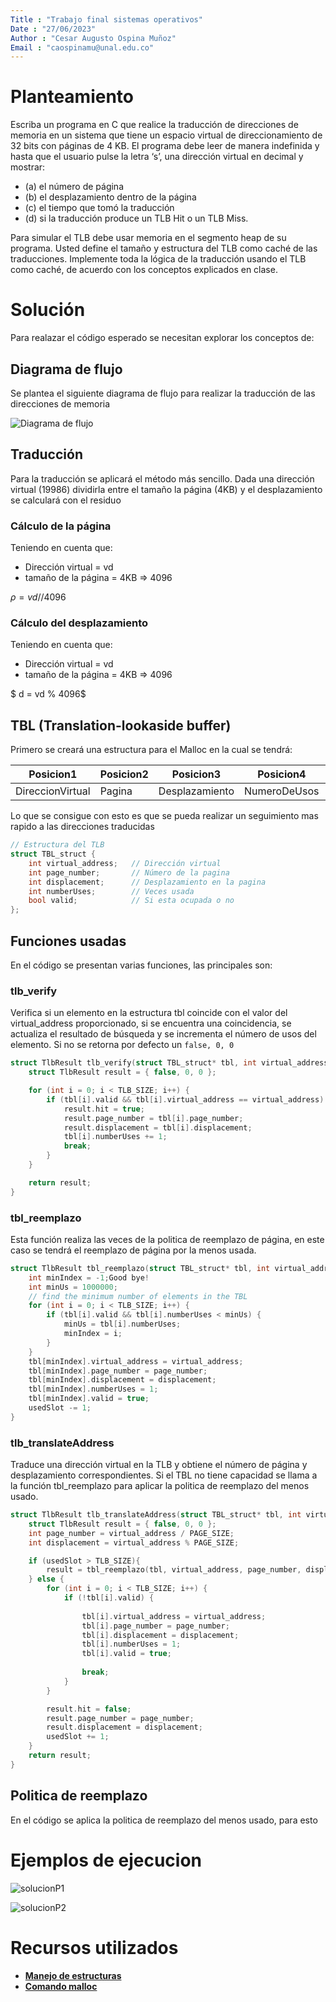 ```yaml
---
Title : "Trabajo final sistemas operativos"
Date : "27/06/2023"
Author : "Cesar Augusto Ospina Muñoz"
Email : "caospinamu@unal.edu.co"
---
```


# Planteamiento

Escriba un programa en C que realice la traducción de direcciones de memoria en un sistema que
tiene un espacio virtual de direccionamiento de 32 bits con páginas de 4 KB. El programa debe leer
de manera indefinida y hasta que el usuario pulse la letra ‘s’, una dirección virtual en decimal y
mostrar: 

- (a) el número de página
- (b) el desplazamiento dentro de la página
- (c) el tiempo que tomó la traducción
- (d) si la traducción produce un TLB Hit o un TLB Miss. 
 
Para simular el TLB debe usar memoria en el segmento heap de su programa. Usted define el tamaño y estructura del TLB como
caché de las traducciones. Implemente toda la lógica de la traducción usando el TLB como caché, de
acuerdo con los conceptos explicados en clase.

# Solución

Para realazar el código esperado se necesitan explorar los conceptos de:

## Diagrama de flujo

Se plantea el siguiente diagrama de flujo para realizar la traducción de las direcciones de memoria 

![Diagrama de flujo](./img/Diagrama.png)


## Traducción

Para la traducción se aplicará el método más sencillo. Dada una dirección virtual (19986) dividirla entre el tamaño la página (4KB) y el desplazamiento se calculará con el residuo

### Cálculo de la página

Teniendo en cuenta que:

- Dirección virtual = vd
- tamaño de la página = 4KB => 4096

$\rho = vd // 4096$

### Cálculo del desplazamiento

Teniendo en cuenta que:

- Dirección virtual = vd
- tamaño de la página = 4KB => 4096

$ d = vd % 4096$


## TBL (Translation-lookaside buffer)

Primero se creará una estructura para el Malloc en la cual se tendrá:

|Posicion1|Posicion2|Posicion3|Posicion4| Posicion5|
|---|---|---|---|---|
|DireccionVirtual|Pagina|Desplazamiento|NumeroDeUsos|Valido|

Lo que se consigue con esto es que se pueda realizar un seguimiento mas rapido a las direcciones traducidas

```c
// Estructura del TLB
struct TBL_struct {
    int virtual_address;   // Dirección virtual
    int page_number;       // Número de la pagina
    int displacement;      // Desplazamiento en la pagina
    int numberUses;        // Veces usada
    bool valid;            // Si esta ocupada o no
};
```







## Funciones usadas

En el código se presentan varias funciones, las principales son:

### tlb_verify

Verifica si un elemento en la estructura tbl coincide con el valor del virtual_address proporcionado, si se encuentra una coincidencia, se actualiza el resultado de búsqueda y se incrementa el número de usos del elemento. Si no se retorna por defecto un `false, 0, 0`


```c
struct TlbResult tlb_verify(struct TBL_struct* tbl, int virtual_address) {
    struct TlbResult result = { false, 0, 0 };

    for (int i = 0; i < TLB_SIZE; i++) {
        if (tbl[i].valid && tbl[i].virtual_address == virtual_address) {
            result.hit = true;
            result.page_number = tbl[i].page_number;
            result.displacement = tbl[i].displacement;
            tbl[i].numberUses += 1;
            break;
        }
    }

    return result;
}
```

### tbl_reemplazo

Esta función realiza las veces de la politica de reemplazo de página, en este caso se tendrá el reemplazo de página por la menos usada.

```c
struct TlbResult tbl_reemplazo(struct TBL_struct* tbl, int virtual_address, int page_number, int displacement) {
    int minIndex = -1;Good bye!
    int minUs = 1000000;
    // find the minimum number of elements in the TBL
    for (int i = 0; i < TLB_SIZE; i++) {
        if (tbl[i].valid && tbl[i].numberUses < minUs) {
            minUs = tbl[i].numberUses;
            minIndex = i;
        }
    }
    tbl[minIndex].virtual_address = virtual_address;
    tbl[minIndex].page_number = page_number;
    tbl[minIndex].displacement = displacement;
    tbl[minIndex].numberUses = 1;
    tbl[minIndex].valid = true;
    usedSlot -= 1;
}
```

### tlb_translateAddress

Traduce una dirección virtual en la TLB y obtiene el número de página y desplazamiento correspondientes.
Si el TBL no tiene capacidad se llama a la función tbl_reemplazo para aplicar la politica de reemplazo del menos usado.

```c
struct TlbResult tlb_translateAddress(struct TBL_struct* tbl, int virtual_address) {
    struct TlbResult result = { false, 0, 0 };
    int page_number = virtual_address / PAGE_SIZE;
    int displacement = virtual_address % PAGE_SIZE;

    if (usedSlot > TLB_SIZE){
        result = tbl_reemplazo(tbl, virtual_address, page_number, displacement);
    } else {
        for (int i = 0; i < TLB_SIZE; i++) {
            if (!tbl[i].valid) {
    
                tbl[i].virtual_address = virtual_address;
                tbl[i].page_number = page_number;
                tbl[i].displacement = displacement;
                tbl[i].numberUses = 1;
                tbl[i].valid = true;
    
                break;
            }
        }

        result.hit = false;
        result.page_number = page_number;
        result.displacement = displacement;
        usedSlot += 1;
    }
    return result;
}
```

## Politica de reemplazo

En el código se aplica la politica de reemplazo del menos usado, para esto 


# Ejemplos de ejecucion

![solucionP1](./img/S1.png)

![solucionP2](./img/S1.png)

# Recursos utilizados
- [**Manejo de estructuras**](https://www.programiz.com/c-programming/c-structures)
- [**Comando malloc**](https://man7.org/linux/man-pages/man3/malloc.3.html)

